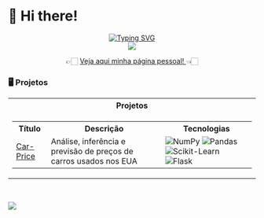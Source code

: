 # 👋 Hi there!

<p align="center">
<a href="https://github.com/Albert-Souza">
    <img src="https://readme-typing-svg.demolab.com?font=Georgia&size=18&duration=2000&pause=100&multiline=true&width=500&height=80&lines=Albert+Souza;Computer Science Student;Data+Science+%7C+AI" alt="Typing SVG" />
</a>
<br/>

<a href="https://github.com/Albert-Souza">
    <img src="https://github-stats-alpha.vercel.app/api?username=Albert-Souza&cc=22272e&tc=37BCF6&ic=fff&bc=0000">
</a>

<div align="center">
    👉🏻 <a href="albert-souza.com">Veja aqui minha página pessoal! </a> 👈🏻
</div>

 ### 🖥️ Projetos

<table>
  <tr>
    <th>Projetos</th>
  </tr>
  <tr>
    <td>
      <table>
        <tr>
          <th>Título</th>
          <th>Descrição</th>
          <th>Tecnologias</th>
        </tr>
        <tr>
          <td><a href="https://github.com/Albert-Souza/Car-Price">Car-Price</a></td>
          <td>Análise, inferência e previsão de preços de carros usados nos EUA</td>
          <td>
            <img src="https://img.shields.io/badge/NumPy-black?style=flat-square&logo=numpy" alt="NumPy">
            <img src="https://img.shields.io/badge/Pandas-black?style=flat-square&logo=pandas" alt="Pandas">
            <img src="https://img.shields.io/badge/Scikit--Learn-black?style=flat-square&logo=scikit-learn" alt="Scikit-Learn">
            <img src="https://img.shields.io/badge/Flask-black?style=flat-square&logo=flask" alt="Flask">
          </td>
        </tr>
      </table>
    </td>
  </tr>
</table>

<br>


![](http://github-profile-summary-cards.vercel.app/api/cards/profile-details?username=Albert-Souza&theme=dracula) 

